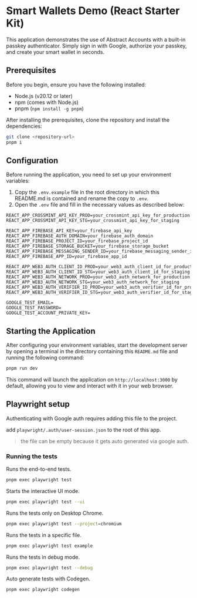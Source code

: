 # Smart Wallets Demo (React Starter Kit)

This application demonstrates the use of Abstract Accounts with a built-in passkey authenticator. Simply sign in with Google, authorize your passkey, and create your smart wallet in seconds.

## Prerequisites

Before you begin, ensure you have the following installed:

-   Node.js (v20.12 or later)
-   npm (comes with Node.js)
-   pnpm (`npm install -g pnpm`)

After installing the prerequisites, clone the repository and install the dependencies:

```bash
git clone <repository-url>
pnpm i
```

## Configuration

Before running the application, you need to set up your environment variables:

1. Copy the `.env.example` file in the root directory in which this README.md is contained and rename the copy to `.env`.
2. Open the `.env` file and fill in the necessary values as described below:

```plaintext
REACT_APP_CROSSMINT_API_KEY_PROD=your_crossmint_api_key_for_production
REACT_APP_CROSSMINT_API_KEY_STG=your_crossmint_api_key_for_staging

REACT_APP_FIREBASE_API_KEY=your_firebase_api_key
REACT_APP_FIREBASE_AUTH_DOMAIN=your_firebase_auth_domain
REACT_APP_FIREBASE_PROJECT_ID=your_firebase_project_id
REACT_APP_FIREBASE_STORAGE_BUCKET=your_firebase_storage_bucket
REACT_APP_FIREBASE_MESSAGING_SENDER_ID=your_firebase_messaging_sender_id
REACT_APP_FIREBASE_APP_ID=your_firebase_app_id

REACT_APP_WEB3_AUTH_CLIENT_ID_PROD=your_web3_auth_client_id_for_production
REACT_APP_WEB3_AUTH_CLIENT_ID_STG=your_web3_auth_client_id_for_staging
REACT_APP_WEB3_AUTH_NETWORK_PROD=your_web3_auth_network_for_production
REACT_APP_WEB3_AUTH_NETWORK_STG=your_web3_auth_network_for_staging
REACT_APP_WEB3_AUTH_VERIFIER_ID_PROD=your_web3_auth_verifier_id_for_production
REACT_APP_WEB3_AUTH_VERIFIER_ID_STG=your_web3_auth_verifier_id_for_staging

GOOGLE_TEST_EMAIL=
GOOGLE_TEST_PASSWORD=
GOOGLE_TEST_ACCOUNT_PRIVATE_KEY=
```

## Starting the Application

After configuring your environment variables, start the development server by opening a terminal in the directory containing this `README.md` file and running the following command:

```bash
pnpm run dev
```

This command will launch the application on `http://localhost:3000` by default, allowing you to view and interact with it in your web browser.

## Playwright setup

Authenticating with Google auth requires adding this file to the project.

add `playwright/.auth/user-session.json` to the root of this app.

> the file can be empty because it gets auto generated via google auth.

### Running the tests

Runs the end-to-end tests.

```bash
pnpm exec playwright test
```

Starts the interactive UI mode.

```bash
pnpm exec playwright test --ui
```

Runs the tests only on Desktop Chrome.

```bash
pnpm exec playwright test --project=chromium
```

Runs the tests in a specific file.

```bash
pnpm exec playwright test example
```

Runs the tests in debug mode.

```bash
pnpm exec playwright test --debug

```

Auto generate tests with Codegen.

```bash
pnpm exec playwright codegen

```
